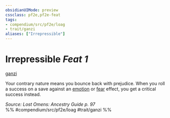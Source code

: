 ```yaml
---
obsidianUIMode: preview
cssclass: pf2e,pf2e-feat
tags:
- compendium/src/pf2e/loag
- trait/ganzi
aliases: ["Irrepressible"]
---
```

# Irrepressible  *Feat 1*  
[ganzi](ganzi-loag.md "Ganzi Ancestry & Heritage Trait")  


Your contrary nature means you bounce back with prejudice. When you roll a success on a save against an [emotion](emotion.md "Emotion Effect Trait") or [fear](Reference/Rules/Traits/fear.md "Fear Effect Trait") effect, you get a critical success instead.

*Source: Lost Omens: Ancestry Guide p. 97*  
%% #compendium/src/pf2e/loag #trait/ganzi %%